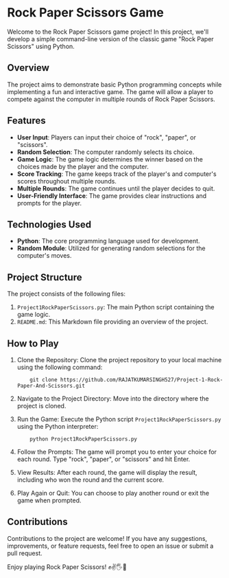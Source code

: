 # Rock Paper Scissors Game

Welcome to the Rock Paper Scissors game project! In this project, we'll develop a simple command-line version of the classic game "Rock Paper Scissors" using Python.

## Overview

The project aims to demonstrate basic Python programming concepts while implementing a fun and interactive game. The game will allow a player to compete against the computer in multiple rounds of Rock Paper Scissors.

## Features

- **User Input**: Players can input their choice of "rock", "paper", or "scissors".
- **Random Selection**: The computer randomly selects its choice.
- **Game Logic**: The game logic determines the winner based on the choices made by the player and the computer.
- **Score Tracking**: The game keeps track of the player's and computer's scores throughout multiple rounds.
- **Multiple Rounds**: The game continues until the player decides to quit.
- **User-Friendly Interface**: The game provides clear instructions and prompts for the player.

## Technologies Used

- **Python**: The core programming language used for development.
- **Random Module**: Utilized for generating random selections for the computer's moves.

## Project Structure

The project consists of the following files:

1. `Project1RockPaperScissors.py`: The main Python script containing the game logic.
2. `README.md`: This Markdown file providing an overview of the project.

## How to Play

1. Clone the Repository: Clone the project repository to your local machine using the following command:


    ```
        git clone https://github.com/RAJATKUMARSINGH527/Project-1-Rock-Paper-And-Scissors.git
    ```    



2. Navigate to the Project Directory: Move into the directory where the project is cloned.

3. Run the Game: Execute the Python script `Project1RockPaperScissors.py` using the Python interpreter:


    ```
        python Project1RockPaperScissors.py
    ```    


4. Follow the Prompts: The game will prompt you to enter your choice for each round. Type "rock", "paper", or "scissors" and hit Enter.

5. View Results: After each round, the game will display the result, including who won the round and the current score.

6. Play Again or Quit: You can choose to play another round or exit the game when prompted.

## Contributions

Contributions to the project are welcome! If you have any suggestions, improvements, or feature requests, feel free to open an issue or submit a pull request.


Enjoy playing Rock Paper Scissors! ✊✌🖐🎉